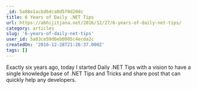 ```yaml
---
_id: 5a88e1acbd6dca0d5f0d20dc
title: 6 Years of Daily .NET Tips
url: https://abhijitjana.net/2016/12/27/6-years-of-daily-net-tips/
category: articles
slug: '6-years-of-daily-net-tips'
user_id: 5a83ce59d6eb0005c4ecda2c
createdOn: '2016-12-28T21:26:37.000Z'
tags: []
---
```


Exactly six years ago, today I started Daily .NET Tips with a vision to have a single knowledge base of .NET Tips and Tricks and share post that can quickly help any developers.  
